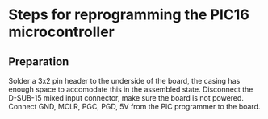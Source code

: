 # Steps for reprogramming the PIC16 microcontroller
## Preparation
Solder a 3x2 pin header to the underside of the board, the casing has enough space to accomodate this in the assembled state.
Disconnect the D-SUB-15 mixed input connector, make sure the board is not powered. Connect GND, MCLR, PGC, PGD, 5V from the PIC programmer to the board.
